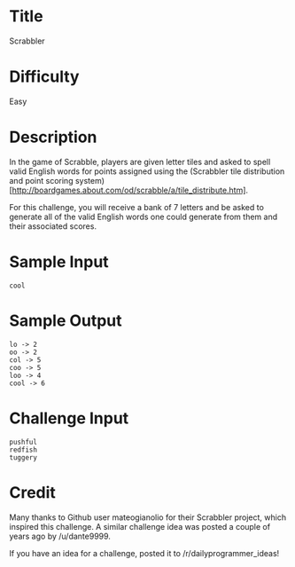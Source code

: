 # Title

Scrabbler

# Difficulty

Easy

# Description

In the game of Scrabble, players are given letter tiles and asked to spell valid English words for points assigned using the (Scrabbler tile distribution and point scoring system)[http://boardgames.about.com/od/scrabble/a/tile_distribute.htm]. 

For this challenge, you will receive a bank of 7 letters and be asked to generate all of the valid English words one could generate from them and their associated scores. 

# Sample Input

	cool

# Sample Output

	lo -> 2
	oo -> 2
	col -> 5
	coo -> 5
	loo -> 4
	cool -> 6

# Challenge Input

	pushful
	redfish
	tuggery

# Credit

Many thanks to Github user mateogianolio for their Scrabbler project, which inspired this challenge. A similar challenge idea was posted a couple of years ago by /u/dante9999.

If you have an idea for a challenge, posted it to /r/dailyprogrammer_ideas!
